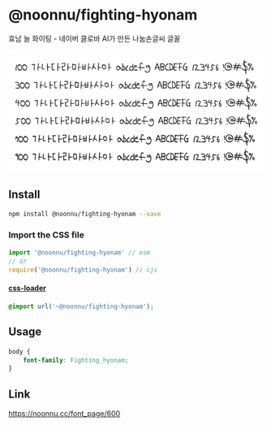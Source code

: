 # @noonnu/fighting-hyonam

효남 늘 화이팅 - 네이버 클로바 AI가 만든 나눔손글씨 글꼴

![example](./example.png)

## Install

```bash
npm install @noonnu/fighting-hyonam --save
```

### Import the CSS file

```js
import '@noonnu/fighting-hyonam' // esm
// or
require('@noonnu/fighting-hyonam') // cjs
```

#### [css-loader](https://github.com/webpack-contrib/css-loader)

```css
@import url('~@noonnu/fighting-hyonam');
```

## Usage

```css
body {
    font-family: Fighting_hyonam;
}
```

## Link

https://noonnu.cc/font_page/600
